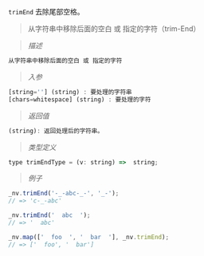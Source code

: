 `trimEnd` 去除尾部空格。

> 从字符串中移除后面的空白 或 指定的字符（trim-End）

> *描述*

```javascript
从字符串中移除后面的空白 或 指定的字符 
```

> *入参*

```javascript
[string=''] (string) : 要处理的字符串
[chars=whitespace] (string) : 要处理的字符
```

> *返回值*

```javascript
(string): 返回处理后的字符串。
```

> *类型定义*

```javascript
type trimEndType = (v: string) =>  string;
```

> *例子*

```javascript
_nv.trimEnd('-_-abc-_-', '_-');
// => 'c-_-abc'
```
```javascript
_nv.trimEnd('  abc  ');
// => '  abc'
```
```javascript
_nv.map(['  foo  ', '  bar  '], _nv.trimEnd);
// => ['  foo', '  bar']
```
